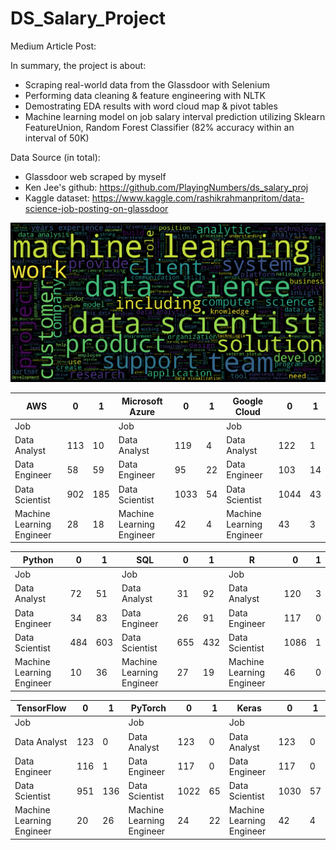 # DS_Salary_Project

Medium Article Post: 

In summary, the project is about:
- Scraping real-world data from the Glassdoor with Selenium
- Performing data cleaning & feature engineering with NLTK
- Demostrating EDA results with word cloud map & pivot tables 
- Machine learning model on job salary interval prediction utilizing Sklearn FeatureUnion, Random Forest Classifier (82% accuracy within an interval of 50K) 

Data Source (in total):
- Glassdoor web scraped by myself
- Ken Jee's github: https://github.com/PlayingNumbers/ds_salary_proj
- Kaggle dataset: https://www.kaggle.com/rashikrahmanpritom/data-science-job-posting-on-glassdoor

![ScreenShot](https://github.com/Kizuna-Cheng/DS_Salary_Project/blob/main/Word_cloud.png)

AWS | 0 | 1 |                                                    Microsoft Azure | 0 | 1 |                                 Google Cloud | 0 | 1 |
--- | --- | --- |                                                --- | --- | --- |                                         --- | --- | --- |
Job |   |   |                                                    Job |   |   |                                             Job |   |   | 
Data Analyst | 113 | 10 |                                        Data Analyst | 119 | 4 |                                  Data Analyst | 122 | 1 | 
Data Engineer | 58 | 59 |                                        Data Engineer | 95 | 22 |                                 Data Engineer | 103 | 14 | 
Data Scientist | 902 | 185 |                                     Data Scientist | 1033 | 54 |                              Data Scientist | 1044 | 43 | 
Machine Learning Engineer | 28 | 18 |                            Machine Learning Engineer | 42 | 4 |                      Machine Learning Engineer | 43 | 3 |



Python | 0 | 1 |                                                 SQL | 0 | 1 |                                             R | 0 | 1 |
--- | --- | --- |                                                --- | --- | --- |                                         --- | --- | --- |
Job |   |   |                                                    Job |   |   |                                             Job |   |   | 
Data Analyst | 72 | 51 |                                         Data Analyst | 31 | 92 |                                  Data Analyst | 120 | 3 | 
Data Engineer | 34 | 83 |                                        Data Engineer | 26 | 91 |                                 Data Engineer | 117 | 0 | 
Data Scientist | 484 | 603 |                                     Data Scientist | 655 | 432 |                              Data Scientist | 1086 | 1 | 
Machine Learning Engineer | 10 | 36 |                            Machine Learning Engineer | 27 | 19 |                     Machine Learning Engineer | 46 | 0 |



TensorFlow | 0 | 1 |                                             PyTorch | 0 | 1 |                                         Keras | 0 | 1 |
--- | --- | --- |                                                --- | --- | --- |                                         --- | --- | --- |
Job |   |   |                                                    Job |   |   |                                             Job |   |   | 
Data Analyst | 123 | 0 |                                         Data Analyst | 123 | 0 |                                  Data Analyst | 123 | 0 | 
Data Engineer | 116 | 1 |                                        Data Engineer | 117 | 0 |                                 Data Engineer | 117 | 0 | 
Data Scientist | 951 | 136 |                                     Data Scientist | 1022 | 65 |                              Data Scientist | 1030 | 57 | 
Machine Learning Engineer | 20 | 26 |                            Machine Learning Engineer | 24 | 22 |                     Machine Learning Engineer | 42 | 4 |


